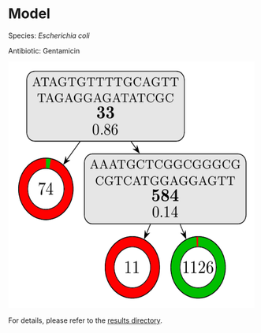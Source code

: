 
# Model

Species: *Escherichia coli*

Antibiotic: Gentamicin

<img src="./model.png" width=500 height=500 />

For details, please refer to the [results directory](../../../../../results/cart_b/escherichia%20coli/gentamicin/repeat_6/).

